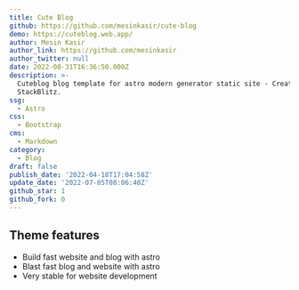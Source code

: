 ```yaml
---
title: Cute Blog
github: https://github.com/mesinkasir/cute-blog
demo: https://cuteblog.web.app/
author: Mesin Kasir
author_link: https://github.com/mesinkasir
author_twitter: null
date: 2022-08-31T16:36:50.000Z
description: >-
  Cuteblog blog template for astro modern generator static site - Created with
  StackBlitz.
ssg:
  - Astro
css:
  - Bootstrap
cms:
  - Markdown
category:
  - Blog
draft: false
publish_date: '2022-04-18T17:04:58Z'
update_date: '2022-07-05T08:06:40Z'
github_star: 1
github_fork: 0
---
```


## Theme features

- Build fast website and blog with astro
- Blast fast blog and website with astro
- Very stable for website development

